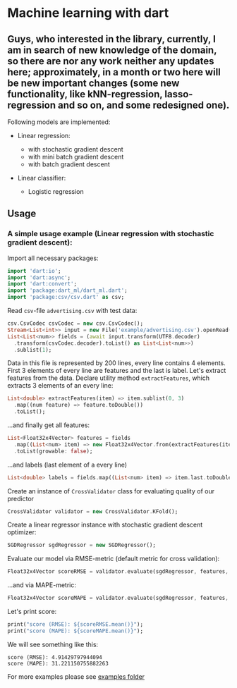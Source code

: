 # Machine learning with dart

## Guys, who interested in the library, currently, I am in search of new knowledge of the domain, so there are nor any work neither any updates here; approximately, in a month or two here will be new important changes (some new functionality, like kNN-regression, lasso-regression and so on, and some redesigned one). 

Following models are implemented:
- Linear regression:
    - with stochastic gradient descent
    - with mini batch gradient descent
    - with batch gradient descent

- Linear classifier:
    - Logistic regression
    
## Usage

### A simple usage example (Linear regression with stochastic gradient descent):

Import all necessary packages: 

````dart  
import 'dart:io';
import 'dart:async';
import 'dart:convert';
import 'package:dart_ml/dart_ml.dart';
import 'package:csv/csv.dart' as csv;
````

Read `csv`-file `advertising.csv` with test data:
````dart
csv.CsvCodec csvCodec = new csv.CsvCodec();
Stream<List<int>> input = new File('example/advertising.csv').openRead();
List<List<num>> fields = (await input.transform(UTF8.decoder)
  .transform(csvCodec.decoder).toList() as List<List<num>>)
  .sublist(1);
````

Data in this file is represented by 200 lines, every line contains 4 elements. First 3 elements of every line are features and the last is label.
Let's extract features from the data. Declare utility method `extractFeatures`, which extracts 3 elements of an every line:
````dart
List<double> extractFeatures(item) => item.sublist(0, 3)
  .map((num feature) => feature.toDouble())
  .toList();
````

...and finally get all features:
```dart
List<Float32x4Vector> features = fields
  .map((List<num> item) => new Float32x4Vector.from(extractFeatures(item)))
  .toList(growable: false);
```

...and labels (last element of a every line)
````dart
List<double> labels = fields.map((List<num> item) => item.last.toDouble()).toList(growable: false);
````

Create an instance of `CrossValidator` class for evaluating quality of our predictor
````dart
CrossValidator validator = new CrossValidator.KFold();
````

Create a linear regressor instance with stochastic gradient descent optimizer:
````dart
SGDRegressor sgdRegressor = new SGDRegressor();
````

Evaluate our model via RMSE-metric (default metric for cross validation):
````dart
Float32x4Vector scoreRMSE = validator.evaluate(sgdRegressor, features, labels, metric: MetricType.RMSE);
````

...and via MAPE-metric:
````dart
Float32x4Vector scoreMAPE = validator.evaluate(sgdRegressor, features, labels, metric: MetricType.MAPE);
````

Let's print score:
````dart
print("score (RMSE): ${scoreRMSE.mean()}");
print("score (MAPE): ${scoreMAPE.mean()}");
````

We will see something like this:
````
score (RMSE): 4.91429797944094
score (MAPE): 31.221150755882263
````

For more examples please see [examples folder](https://github.com/gyrdym/dart_ml/tree/master/example)
